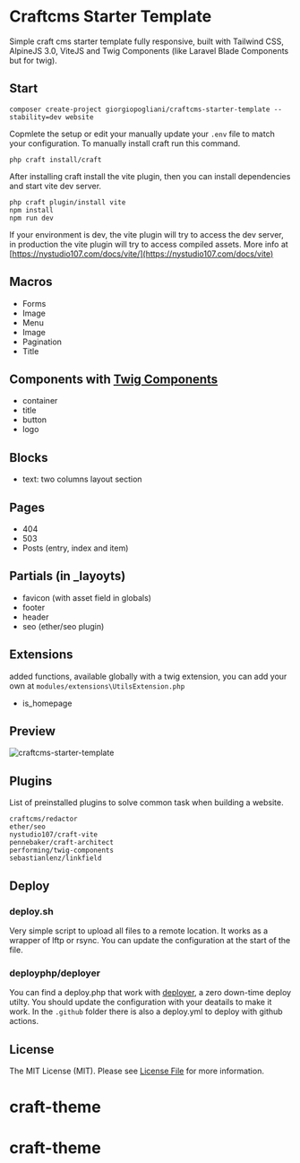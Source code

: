 # Craftcms Starter Template

Simple craft cms starter template fully responsive, built with Tailwind CSS, AlpineJS 3.0, ViteJS and Twig Components (like Laravel Blade Components but for twig).

## Start
```
composer create-project giorgiopogliani/craftcms-starter-template --stability=dev website
```

Copmlete the setup or edit your manually update your `.env` file to match your configuration. To manually install craft run this command.

```
php craft install/craft 
```

After installing craft install the vite plugin, then you can install dependencies and start vite dev server.
```
php craft plugin/install vite
npm install
npm run dev
```

If your environment is dev, the vite plugin will try to access the dev server, in production the vite plugin will try to access compiled assets. More info at [https://nystudio107.com/docs/vite/](https://nystudio107.com/docs/vite)

## Macros
- Forms
- Image
- Menu
- Image
- Pagination
- Title

## Components with [Twig Components](https://github.com/giorgiopogliani/twig-components)
- container
- title
- button
- logo

## Blocks
- text: two columns layout section

## Pages
- 404
- 503
- Posts (entry, index and item)

## Partials (in _layoyts)
- favicon (with asset field in globals)
- footer
- header
- seo (ether/seo plugin)

## Extensions
added functions, available globally with a twig extension, you can add your own at `modules/extensions\UtilsExtension.php`
- is_homepage

## Preview
![craftcms-starter-template](https://user-images.githubusercontent.com/28866565/126156641-a7009300-316b-49fa-8010-82d421e8035a.png)

## Plugins

List of preinstalled plugins to solve common task when building a website.
``` 
craftcms/redactor 
ether/seo 
nystudio107/craft-vite
pennebaker/craft-architect 
performing/twig-components 
sebastianlenz/linkfield 
```

## Deploy

### deploy.sh
Very simple script to upload all files to a remote location. It works as a wrapper of lftp or rsync. You can update the configuration at the start of the file.

### deployphp/deployer
You can find a deploy.php that work with [deployer](https://github.com/deployphp/deployer), a zero down-time deploy utilty. You should update the configuration with your deatails to make it work. In the `.github` folder there is also a deploy.yml to deploy with github actions.
 
## License

The MIT License (MIT). Please see [License File](LICENSE) for more information.
# craft-theme
# craft-theme
